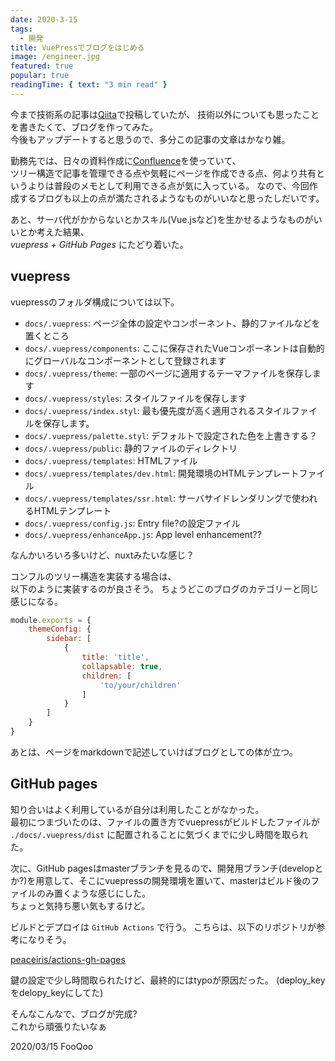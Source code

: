 ```yaml
---
date: 2020-3-15
tags:
  - 開発
title: VuePressでブログをはじめる
image: /engineer.jpg
featured: true
popular: true
readingTime: { text: "3 min read" }
---
```


今まで技術系の記事は[Qiita](https://qiita.com/FooQoo)で投稿していたが、 
技術以外についても思ったことを書きたくて、ブログを作ってみた。  
今後もアップデートすると思うので、多分この記事の文章はかなり雑。

勤務先では、日々の資料作成に[Confluence](https://www.atlassian.com/ja/software/confluence)を使っていて、  
ツリー構造で記事を管理できる点や気軽にページを作成できる点、何より共有というよりは普段のメモとして利用できる点が気に入っている。
なので、今回作成するブログも以上の点が満たされるようなものがいいなと思ったしだいです。  

あと、サーバ代がかからないとかスキル(Vue.jsなど)を生かせるようなものがいいとか考えた結果、  
_vuepress + GitHub Pages_ にたどり着いた。

## vuepress
vuepressのフォルダ構成については以下。
- `docs/.vuepress`: ページ全体の設定やコンポーネント、静的ファイルなどを置くところ
- `docs/.vuepress/components`: ここに保存されたVueコンポーネントは自動的にグローバルなコンポーネントとして登録されます
- `docs/.vuepress/theme`: 一部のページに適用するテーマファイルを保存します
- `docs/.vuepress/styles`: スタイルファイルを保存します
- `docs/.vuepress/index.styl`: 最も優先度が高く適用されるスタイルファイルを保存します。
- `docs/.vuepress/palette.styl`: デフォルトで設定された色を上書きする？
- `docs/.vuepress/public`: 静的ファイルのディレクトリ
- `docs/.vuepress/templates`: HTMLファイル
- `docs/.vuepress/templates/dev.html`: 開発環境のHTMLテンプレートファイル
- `docs/.vuepress/templates/ssr.html`: サーバサイドレンダリングで使われるHTMLテンプレート
- `docs/.vuepress/config.js`: Entry file?の設定ファイル
- `docs/.vuepress/enhanceApp.js`: App level enhancement??

なんかいろいろ多いけど、nuxtみたいな感じ？

コンフルのツリー構造を実装する場合は、  
以下のように実装するのが良さそう。
ちょうどこのブログのカテゴリーと同じ感じになる。
```js
module.exports = {
    themeConfig: {
        sidebar: [
            {
                title: 'title',
                collapsable: true,
                children: [
                    'to/your/children'
                ]
            }
        ]
    }
}
```
あとは、ページをmarkdownで記述していけばブログとしての体が立つ。

## GitHub pages
知り合いはよく利用しているが自分は利用したことがなかった。  
最初につまづいたのは、ファイルの置き方でvuepressがビルドしたファイルが `./docs/.vuepress/dist` に配置されることに気づくまでに少し時間を取られた。  

次に、GitHub pagesはmasterブランチを見るので、開発用ブランチ(developとか?)を用意して、そこにvuepressの開発環境を置いて、masterはビルド後のファイルのみ置くような感じにした。  
ちょっと気持ち悪い気もするけど。  

ビルドとデプロイは `GitHub Actions` で行う。
こちらは、以下のリポジトリが参考になりそう。

[peaceiris/actions-gh-pages](https://github.com/peaceiris/actions-gh-pages)

鍵の設定で少し時間取られたけど、最終的にはtypoが原因だった。
(deploy\_keyをdelopy\_keyにしてた)

そんなこんなで、ブログが完成?  
これから頑張りたいなぁ

2020/03/15 FooQoo
